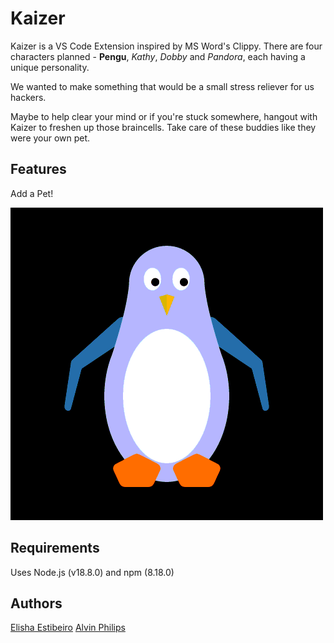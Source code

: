 # Kaizer

Kaizer is a VS Code Extension inspired by MS Word's Clippy. There are four characters planned - **Pengu**, *Kathy*, *Dobby* and *Pandora*, each having a unique personality.

We wanted to make something that would be a small stress reliever for us hackers. 

Maybe to help clear your mind or if you're stuck somewhere, hangout with Kaizer to freshen up those braincells. Take care of these buddies like they were your own pet.

## Features

Add a Pet!

![Pengu](images/pengu-wave.gif)

## Requirements

Uses Node.js (v18.8.0) and npm (8.18.0)

## Authors
[Elisha Estibeiro](https://github.com/elishaestibeiro)
[Alvin Philips](https://github.com/polarvoid)
